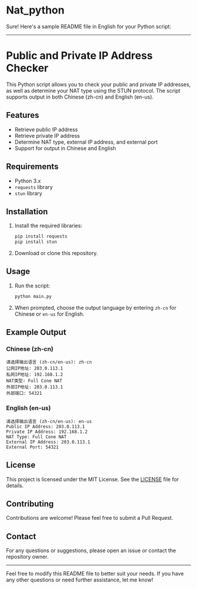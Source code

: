 # Nat_python
Sure! Here's a sample README file in English for your Python script:

---

# Public and Private IP Address Checker

This Python script allows you to check your public and private IP addresses, as well as determine your NAT type using the STUN protocol. The script supports output in both Chinese (zh-cn) and English (en-us).

## Features

- Retrieve public IP address
- Retrieve private IP address
- Determine NAT type, external IP address, and external port
- Support for output in Chinese and English

## Requirements

- Python 3.x
- `requests` library
- `stun` library

## Installation

1. Install the required libraries:
    ```sh
    pip install requests
    pip install stun
    ```

2. Download or clone this repository.

## Usage

1. Run the script:
    ```sh
    python main.py
    ```

2. When prompted, choose the output language by entering `zh-cn` for Chinese or `en-us` for English.

## Example Output

### Chinese (zh-cn)
```
请选择输出语言 (zh-cn/en-us): zh-cn
公网IP地址: 203.0.113.1
私网IP地址: 192.168.1.2
NAT类型: Full Cone NAT
外部IP地址: 203.0.113.1
外部端口: 54321
```

### English (en-us)
```
请选择输出语言 (zh-cn/en-us): en-us
Public IP Address: 203.0.113.1
Private IP Address: 192.168.1.2
NAT Type: Full Cone NAT
External IP Address: 203.0.113.1
External Port: 54321
```

## License

This project is licensed under the MIT License. See the [LICENSE](LICENSE) file for details.

## Contributing

Contributions are welcome! Please feel free to submit a Pull Request.

## Contact

For any questions or suggestions, please open an issue or contact the repository owner.

---

Feel free to modify this README file to better suit your needs. If you have any other questions or need further assistance, let me know!
